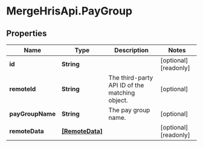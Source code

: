 # MergeHrisApi.PayGroup

## Properties

Name | Type | Description | Notes
------------ | ------------- | ------------- | -------------
**id** | **String** |  | [optional] [readonly] 
**remoteId** | **String** | The third-party API ID of the matching object. | [optional] 
**payGroupName** | **String** | The pay group name. | [optional] 
**remoteData** | [**[RemoteData]**](RemoteData.md) |  | [optional] [readonly] 


